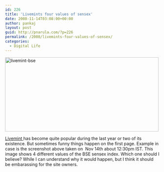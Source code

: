 ```yaml
---
id: 226
title: 'Livemints four values of sensex'
date: 2008-11-14T03:08:00+00:00
author: pankaj
layout: post
guid: http://pnarula.com/?p=226
permalink: /2008/livemints-four-values-of-sensex/
categories:
  - Digital Life
---
```

<a href="http://pankajnarula.webfactional.com/wp-content/uploads/2008/11/livemint-bse.jpg" onclick="_gaq.push(['_trackEvent', 'outbound-article', 'http://pankajnarula.webfactional.com/wp-content/uploads/2008/11/livemint-bse.jpg', '']);" ><img class="alignnone size-full wp-image-227" title="livemint-bse" src="http://pankajnarula.webfactional.com/wp-content/uploads/2008/11/livemint-bse.jpg" alt="livemint-bse" width="501" height="243" /></a>

<a href="http://livemint.com" onclick="_gaq.push(['_trackEvent', 'outbound-article', 'http://livemint.com', 'Livemint ']);" >Livemint </a>has become quite popular during the last year or two of its existence. But sometimes funny things happen on the first page. Example in case is the screenshot above taken on  Nov 14th about 12:30pm IST. This image shows 4 different values of the BSE sensex index. Which one should I believe? While I can understand why it would happen, but I think it should be embarassing for the site owners.
